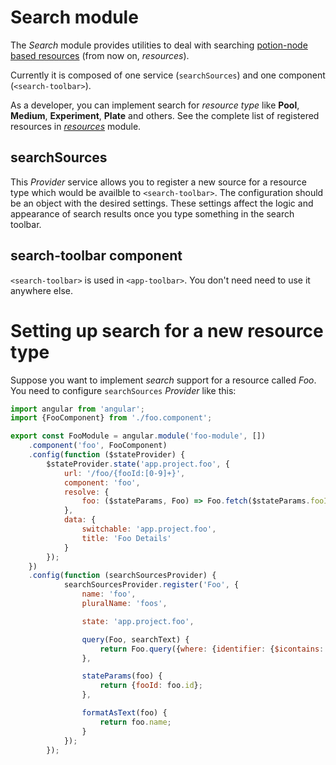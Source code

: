 # Search module
The _Search_ module provides utilities to deal with searching [potion-node based resources](https://github.com/biosustain/potion-node/blob/master/docs/ANGULARJS.md) (from now on, _resources_).

Currently it is composed of one service (`searchSources`) and one component (`<search-toolbar>`).

As a developer, you can implement search for _resource type_ like **Pool**, **Medium**, **Experiment**, **Plate** and others. See the complete list of registered resources in [_resources_](https://github.com/biosustain/metabolica-ui/blob/master/src/app/shared/resources/resources.module.js) module.

## searchSources
This _Provider_ service allows you to register a new source for a resource type which would be availble to `<search-toolbar>`. The configuration should be an object with the desired settings. These settings affect the logic and appearance of search results once you type something in the search toolbar.

## search-toolbar component
`<search-toolbar>` is used in `<app-toolbar>`. You don't need need to use it anywhere else.

# Setting up search for a new resource type
Suppose you want to implement _search_ support for a resource called *Foo*. You need to configure `searchSources` _Provider_ like this:

```js
import angular from 'angular';
import {FooComponent} from './foo.component';

export const FooModule = angular.module('foo-module', [])
    .component('foo', FooComponent)
    .config(function ($stateProvider) {
        $stateProvider.state('app.project.foo', {
            url: '/foo/{fooId:[0-9]+}',
            component: 'foo',
            resolve: {
                foo: ($stateParams, Foo) => Foo.fetch($stateParams.fooId)
            },
            data: {
                switchable: 'app.project.foo',
                title: 'Foo Details'
            }
        });
    })
    .config(function (searchSourcesProvider) {
            searchSourcesProvider.register('Foo', {
                name: 'foo',
                pluralName: 'foos',

                state: 'app.project.foo',

                query(Foo, searchText) {
                    return Foo.query({where: {identifier: {$icontains: searchText}}});
                },

                stateParams(foo) {
                    return {fooId: foo.id};
                },

                formatAsText(foo) {
                    return foo.name;
                }
            });
        });
```
